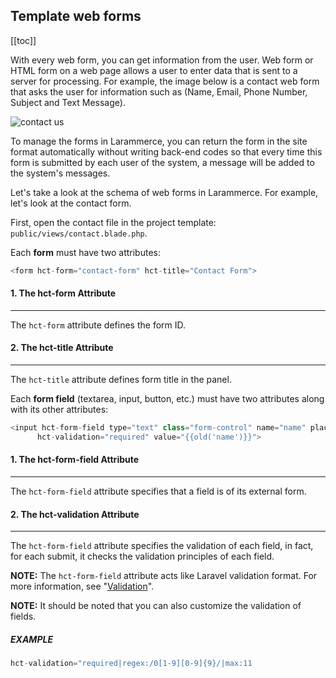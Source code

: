 ## Template web forms

[[toc]]

With every web form, you can get information from the user.
Web form or HTML form on a web page allows a user to enter data that is sent to a server for processing. 
For example, the image below is a contact web form that asks the user for information such as (Name, Email, Phone Number, Subject and Text Message).

![contact us](/form.jpeg)

To manage the forms in Larammerce, you can return the form in the site format automatically without writing back-end codes so that every time this form is submitted by each user of the system, a message will be added to the system's messages.

Let's take a look at the schema of web forms in Larammerce.
For example, let's look at the contact form.

First, open the contact file in the project template: `public/views/contact.blade.php`.

Each **form** must have two attributes:

```php
<form hct-form="contact-form" hct-title="Contact Form">
```

#### 1. The hct-form Attribute
___

The `hct-form` attribute defines the form ID.

#### 2. The hct-title Attribute
___

The `hct-title` attribute defines form title in the panel.

Each **form field** (textarea, input, button, etc.) must have two attributes along with its other attributes:

```php
<input hct-form-field type="text" class="form-control" name="name" placeholder="Full Name"
      hct-validation="required" value="{{old('name')}}">
```

#### 1. The hct-form-field Attribute
___

The `hct-form-field` attribute specifies that a field is of its external form.

#### 2. The hct-validation Attribute
___

The `hct-form-field` attribute specifies the validation of each field, in fact, for each submit, it checks the validation principles of each field.

**NOTE:** The `hct-form-field` attribute acts like Laravel validation format.
For more information, see "[Validation](https://laravel.com/docs/9.x/validation)".

**NOTE:** It should be noted that you can also customize the validation of fields.

##### EXAMPLE

```php
hct-validation="required|regex:/0[1-9][0-9]{9}/|max:11
```

